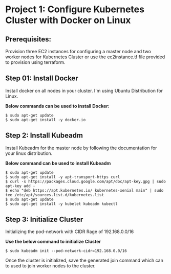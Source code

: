 # Project 1: Configure Kubernetes Cluster with Docker on Linux

## Prerequisites:

Provision three EC2 instances for configuring a master node and two worker nodes for Kubernetes Cluster
or use the ec2instance.tf file provided to provision using terraform.

## Step 01: Install Docker

Install docker on all nodes in your cluster. 
I'm using Ubuntu Distribution for Linux.

**Below commands can be used to install Docker:**
    
    $ sudo apt-get update
    $ sudo apt-get install -y docker.io

## Step 2: Install Kubeadm

Install Kubeadm for the master node by following the documentation for your linux distribution.

**Below command can be used to install Kubeadm**

    $ sudo apt-get update
    $ sudo apt-get install -y apt-transport-https curl
    $ curl -s https://packages.cloud.google.com/apt/doc/apt-key.gpg | sudo apt-key add -
    $ echo "deb https://apt.kubernetes.io/ kubernetes-xenial main" | sudo tee /etc/apt/sources.list.d/kubernetes.list
    $ sudo apt-get update
    $ sudo apt-get install -y kubelet kubeadm kubectl

## Step 3: Initialize Cluster

Initializing the pod-network with CIDR Rage of 192.168.0.0/16

**Use the below command to initialize Cluster**

    $ sudo kubeadm init --pod-network-cidr=192.168.0.0/16

Once the cluster is initialized, save the generated join command which can to used to join worker nodes to the cluster.
    

